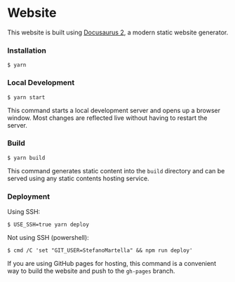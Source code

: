 # Website

This website is built using [Docusaurus 2](https://docusaurus.io/), a modern static website generator.

### Installation

```
$ yarn
```

### Local Development

```
$ yarn start
```

This command starts a local development server and opens up a browser window. Most changes are reflected live without having to restart the server.

### Build

```
$ yarn build
```

This command generates static content into the `build` directory and can be served using any static contents hosting service.

### Deployment

Using SSH:

```
$ USE_SSH=true yarn deploy
```

Not using SSH (powershell):

```
$ cmd /C 'set "GIT_USER=StefanoMartella" && npm run deploy'
```

If you are using GitHub pages for hosting, this command is a convenient way to build the website and push to the `gh-pages` branch.
